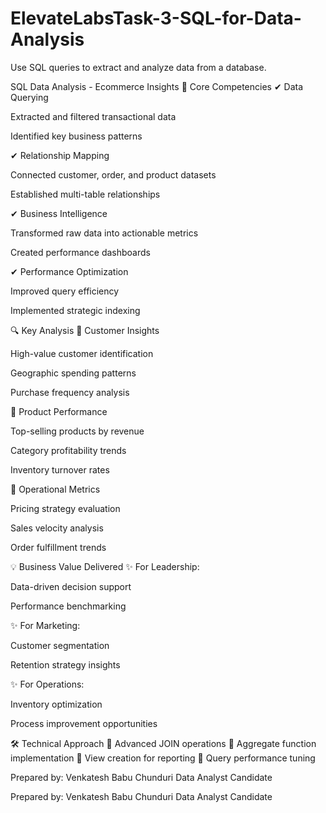 # ElevateLabsTask-3-SQL-for-Data-Analysis
Use SQL queries to extract and analyze data from a database.

SQL Data Analysis - Ecommerce Insights
🔹 Core Competencies
✔ Data Querying

Extracted and filtered transactional data

Identified key business patterns

✔ Relationship Mapping

Connected customer, order, and product datasets

Established multi-table relationships

✔ Business Intelligence

Transformed raw data into actionable metrics

Created performance dashboards

✔ Performance Optimization

Improved query efficiency

Implemented strategic indexing

🔍 Key Analysis
📌 Customer Insights

High-value customer identification

Geographic spending patterns

Purchase frequency analysis

📌 Product Performance

Top-selling products by revenue

Category profitability trends

Inventory turnover rates

📌 Operational Metrics

Pricing strategy evaluation

Sales velocity analysis

Order fulfillment trends

💡 Business Value Delivered
✨ For Leadership:

Data-driven decision support

Performance benchmarking

✨ For Marketing:

Customer segmentation

Retention strategy insights

✨ For Operations:

Inventory optimization

Process improvement opportunities

🛠️ Technical Approach
🔧 Advanced JOIN operations
🔧 Aggregate function implementation
🔧 View creation for reporting
🔧 Query performance tuning

Prepared by: Venkatesh Babu Chunduri
Data Analyst Candidate

Prepared by: Venkatesh Babu Chunduri
Data Analyst Candidate
